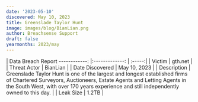 ```yaml
---
date: '2023-05-10'
discovered: May 10, 2023
title: Greenslade Taylor Hunt
image: images/blog/BianLian.png
author: Breachsense Support
draft: false
yearmonths: 2023/may
---
```



| Data Breach Report
------------:     |:-------------:    | :-----:|
| Victim      | gth.net      | 
| Threat Actor      | BianLian      | 
| Date Discovered      | May 10, 2023      | 
| Description      | Greenslade Taylor Hunt is one of the largest and longest established firms of Chartered Surveyors, Auctioneers, Estate Agents and Letting Agents in the South West, with over 170 years experience and still independently owned to this day.      | 
| Leak Size      | 1.2TB      | 

